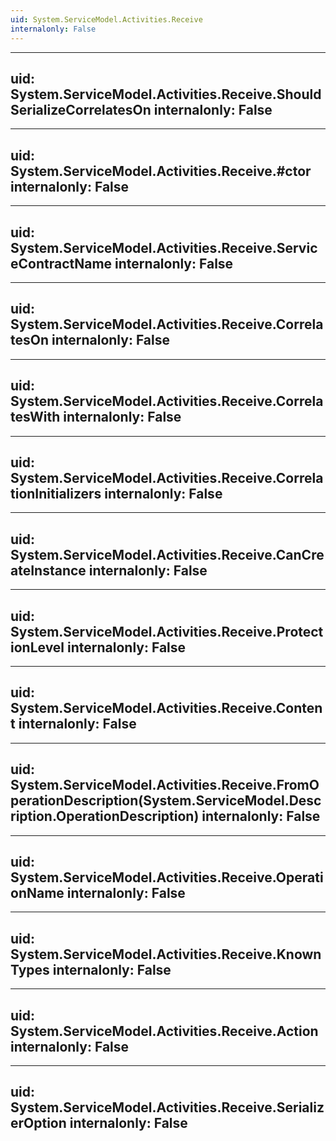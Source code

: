 ```yaml
---
uid: System.ServiceModel.Activities.Receive
internalonly: False
---
```


---
uid: System.ServiceModel.Activities.Receive.ShouldSerializeCorrelatesOn
internalonly: False
---

---
uid: System.ServiceModel.Activities.Receive.#ctor
internalonly: False
---

---
uid: System.ServiceModel.Activities.Receive.ServiceContractName
internalonly: False
---

---
uid: System.ServiceModel.Activities.Receive.CorrelatesOn
internalonly: False
---

---
uid: System.ServiceModel.Activities.Receive.CorrelatesWith
internalonly: False
---

---
uid: System.ServiceModel.Activities.Receive.CorrelationInitializers
internalonly: False
---

---
uid: System.ServiceModel.Activities.Receive.CanCreateInstance
internalonly: False
---

---
uid: System.ServiceModel.Activities.Receive.ProtectionLevel
internalonly: False
---

---
uid: System.ServiceModel.Activities.Receive.Content
internalonly: False
---

---
uid: System.ServiceModel.Activities.Receive.FromOperationDescription(System.ServiceModel.Description.OperationDescription)
internalonly: False
---

---
uid: System.ServiceModel.Activities.Receive.OperationName
internalonly: False
---

---
uid: System.ServiceModel.Activities.Receive.KnownTypes
internalonly: False
---

---
uid: System.ServiceModel.Activities.Receive.Action
internalonly: False
---

---
uid: System.ServiceModel.Activities.Receive.SerializerOption
internalonly: False
---
